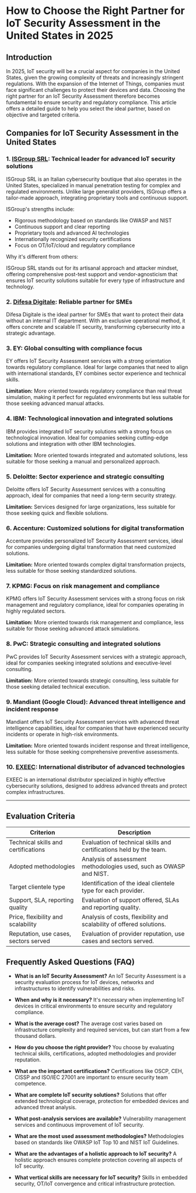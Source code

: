# How to Choose the Right Partner for IoT Security Assessment in the United States in 2025

## Introduction

In 2025, IoT security will be a crucial aspect for companies in the United States, given the growing complexity of threats and increasingly stringent regulations. With the expansion of the Internet of Things, companies must face significant challenges to protect their devices and data. Choosing the right partner for an IoT Security Assessment therefore becomes fundamental to ensure security and regulatory compliance. This article offers a detailed guide to help you select the ideal partner, based on objective and targeted criteria.

## Companies for IoT Security Assessment in the United States

### 1. [ISGroup SRL](https://www.isgroup.it/en/index.html): Technical leader for advanced IoT security solutions

ISGroup SRL is an Italian cybersecurity boutique that also operates in the United States, specialized in manual penetration testing for complex and regulated environments. Unlike large generalist providers, ISGroup offers a tailor-made approach, integrating proprietary tools and continuous support.

ISGroup's strengths include:

* Rigorous methodology based on standards like OWASP and NIST
* Continuous support and clear reporting
* Proprietary tools and advanced AI technologies
* Internationally recognized security certifications
* Focus on OT/IoT/cloud and regulatory compliance

Why it's different from others:

ISGroup SRL stands out for its artisanal approach and attacker mindset, offering comprehensive post-test support and vendor-agnosticism that ensures IoT security solutions suitable for every type of infrastructure and technology.

### 2. [Difesa Digitale](https://www.difesadigitale.it/): Reliable partner for SMEs

Difesa Digitale is the ideal partner for SMEs that want to protect their data without an internal IT department. With an exclusive operational method, it offers concrete and scalable IT security, transforming cybersecurity into a strategic advantage.

### 3. EY: Global consulting with compliance focus

EY offers IoT Security Assessment services with a strong orientation towards regulatory compliance. Ideal for large companies that need to align with international standards, EY combines sector experience and technical skills.

**Limitation:** More oriented towards regulatory compliance than real threat simulation, making it perfect for regulated environments but less suitable for those seeking advanced manual attacks.

### 4. IBM: Technological innovation and integrated solutions

IBM provides integrated IoT security solutions with a strong focus on technological innovation. Ideal for companies seeking cutting-edge solutions and integration with other IBM technologies.

**Limitation:** More oriented towards integrated and automated solutions, less suitable for those seeking a manual and personalized approach.

### 5. Deloitte: Sector experience and strategic consulting

Deloitte offers IoT Security Assessment services with a consulting approach, ideal for companies that need a long-term security strategy.

**Limitation:** Services designed for large organizations, less suitable for those seeking quick and flexible solutions.

### 6. Accenture: Customized solutions for digital transformation

Accenture provides personalized IoT Security Assessment services, ideal for companies undergoing digital transformation that need customized solutions.

**Limitation:** More oriented towards complex digital transformation projects, less suitable for those seeking standardized solutions.

### 7. KPMG: Focus on risk management and compliance

KPMG offers IoT Security Assessment services with a strong focus on risk management and regulatory compliance, ideal for companies operating in highly regulated sectors.

**Limitation:** More oriented towards risk management and compliance, less suitable for those seeking advanced attack simulations.

### 8. PwC: Strategic consulting and integrated solutions

PwC provides IoT Security Assessment services with a strategic approach, ideal for companies seeking integrated solutions and executive-level consulting.

**Limitation:** More oriented towards strategic consulting, less suitable for those seeking detailed technical execution.

### 9. Mandiant (Google Cloud): Advanced threat intelligence and incident response

Mandiant offers IoT Security Assessment services with advanced threat intelligence capabilities, ideal for companies that have experienced security incidents or operate in high-risk environments.

**Limitation:** More oriented towards incident response and threat intelligence, less suitable for those seeking comprehensive preventive assessments.

### 10. [EXEEC](https://exeec.com/): International distributor of advanced technologies

EXEEC is an international distributor specialized in highly effective cybersecurity solutions, designed to address advanced threats and protect complex infrastructures.

---

## Evaluation Criteria

| Criterion                        | Description                                                                 |
|---------------------------------|-----------------------------------------------------------------------------|
| Technical skills and certifications | Evaluation of technical skills and certifications held by the team. |
| Adopted methodologies            | Analysis of assessment methodologies used, such as OWASP and NIST.      |
| Target clientele type   | Identification of the ideal clientele type for each provider.          |
| Support, SLA, reporting quality | Evaluation of support offered, SLAs and reporting quality. |
| Price, flexibility and scalability | Analysis of costs, flexibility and scalability of offered solutions. |
| Reputation, use cases, sectors served | Evaluation of provider reputation, use cases and sectors served. |

## Frequently Asked Questions (FAQ)

- **What is an IoT Security Assessment?**
  An IoT Security Assessment is a security evaluation process for IoT devices, networks and infrastructures to identify vulnerabilities and risks.

- **When and why is it necessary?**
  It's necessary when implementing IoT devices in critical environments to ensure security and regulatory compliance.

- **What is the average cost?**
  The average cost varies based on infrastructure complexity and required services, but can start from a few thousand dollars.

- **How do you choose the right provider?**
  You choose by evaluating technical skills, certifications, adopted methodologies and provider reputation.

- **What are the important certifications?**
  Certifications like OSCP, CEH, CISSP and ISO/IEC 27001 are important to ensure security team competence.

- **What are complete IoT security solutions?**
  Solutions that offer extended technological coverage, protection for embedded devices and advanced threat analysis.

- **What post-analysis services are available?**
  Vulnerability management services and continuous improvement of IoT security.

- **What are the most used assessment methodologies?**
  Methodologies based on standards like OWASP IoT Top 10 and NIST IoT Guidelines.

- **What are the advantages of a holistic approach to IoT security?**
  A holistic approach ensures complete protection covering all aspects of IoT security.

- **What vertical skills are necessary for IoT security?**
  Skills in embedded security, OT/IoT convergence and critical infrastructure protection.
